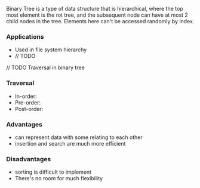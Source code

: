 Binary Tree is a type of data structure that is hierarchical, where the top most element 
is the rot tree, and the subsequent node can have at most 2 child nodes in the tree.
Elements here can't be accessed randomly by index.

### Applications
- Used in file system hierarchy
- // TODO


// TODO Traversal in binary tree

### Traversal
- In-order:
- Pre-order:
- Post-order:

### Advantages
- can represent data with some relating to each other
- insertion and search are much more efficient

### Disadvantages
- sorting is difficult to implement
- There's no room for much flexibility